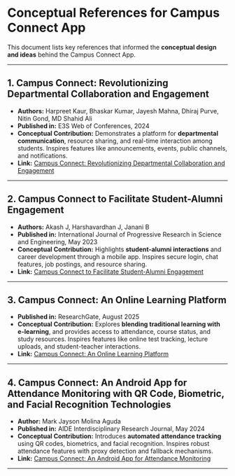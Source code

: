 # Conceptual References for Campus Connect App

This document lists key references that informed the **conceptual design and ideas** behind the Campus Connect App.

---

## 1. Campus Connect: Revolutionizing Departmental Collaboration and Engagement

- **Authors:** Harpreet Kaur, Bhaskar Kumar, Jayesh Mahna, Dhiraj Purve, Nitin Gond, MD Shahid Ali
- **Published in:** E3S Web of Conferences, 2024
- **Conceptual Contribution:** Demonstrates a platform for **departmental communication**, resource sharing, and real-time interaction among students. Inspires features like announcements, events, public channels, and notifications.
- **Link:** [Campus Connect: Revolutionizing Departmental Collaboration and Engagement](https://www.e3s-conferences.org/articles/e3sconf/abs/2024/)

---

## 2. Campus Connect to Facilitate Student-Alumni Engagement

- **Authors:** Akash J, Harshavardhan J, Janani B
- **Published in:** International Journal of Progressive Research in Science and Engineering, May 2023
- **Conceptual Contribution:** Highlights **student-alumni interactions** and career development through a mobile app. Inspires secure login, chat features, job postings, and resource sharing.
- **Link:** [Campus Connect to Facilitate Student-Alumni Engagement](https://ijprse.com/articles/campus-connect-student-alumni)

---

## 3. Campus Connect: An Online Learning Platform

- **Published in:** ResearchGate, August 2025
- **Conceptual Contribution:** Explores **blending traditional learning with e-learning**, and provides access to attendance, course status, and study resources. Inspires features like online test tracking, lecture uploads, and student-teacher interactions.
- **Link:** [Campus Connect: An Online Learning Platform](https://www.researchgate.net/publication/campus-connect-online-learning-platform)

---

## 4. Campus Connect: An Android App for Attendance Monitoring with QR Code, Biometric, and Facial Recognition Technologies

- **Author:** Mark Jayson Molina Aguda
- **Published in:** AIDE Interdisciplinary Research Journal, May 2024
- **Conceptual Contribution:** Introduces **automated attendance tracking** using QR codes, biometrics, and facial recognition. Inspires robust attendance features with proxy detection and fallback mechanisms.
- **Link:** [Campus Connect: An Android App for Attendance Monitoring](https://www.aide-journal.org/articles/campus-connect-android-attendance)

---
